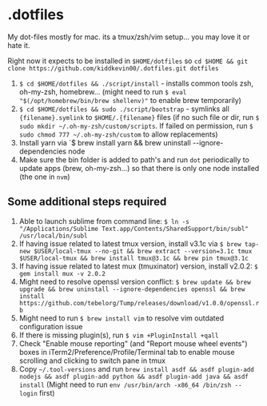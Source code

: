 # .dotfiles
My dot-files mostly for mac. its a tmux/zsh/vim setup... you may love it or hate it.


Right now it expects to be installed in `$HOME/dotfiles` so `cd $HOME && git clone https://github.com/kiddkevin00/.dotfiles.git dotfiles`

1. `$ cd $HOME/dotfiles && ./script/install` - installs common tools zsh, oh-my-zsh, homebrew... (might need to run `$ eval "$(/opt/homebrew/bin/brew shellenv)"` to enable brew temporarily)
2. `$ cd $HOME/dotfiles && sudo ./script/bootstrap` - symlinks all `{filename}.symlink` to `$HOME/.{filename}` files (if no such file or dir, run `$ sudo mkdir ~/.oh-my-zsh/custom/scripts`. If failed on permission, run `$ sudo chmod 777 ~/.oh-my-zsh/custom` to allow replacements)
3. Install yarn via `$ brew install yarn && brew uninstall --ignore-dependencies node
4. Make sure the bin folder is added to path's and run `dot` periodically to update apps (brew, oh-my-zsh...) so that there is only one node installed (the one in `nvm`)

## Some additional steps required
1. Able to launch sublime from command line: `$ ln -s "/Applications/Sublime Text.app/Contents/SharedSupport/bin/subl" /usr/local/bin/subl`
2. If having issue related to latest tmux version, install v3.1c via `$ brew tap-new $USER/local-tmux --no-git && brew extract --version=3.1c tmux $USER/local-tmux && brew install tmux@3.1c && brew pin tmux@3.1c`
3. If having issue related to latest mux (tmuxinator) version, install v2.0.2: `$ gem install mux -v 2.0.2`
4. Might need to resolve openssl version conflict: `$ brew update && brew upgrade && brew uninstall --ignore-dependencies openssl && brew install https://github.com/tebelorg/Tump/releases/download/v1.0.0/openssl.rb`
5. Might need to run `$ brew install vim` to resolve vim outdated configuration issue
6. If there is missing plugin(s), run `$ vim +PluginInstall +qall`
7. Check "Enable mouse reporting" (and "Report mouse wheel events") boxes in iTerm2/Preference/Profile/Terminal tab to enable mouse scrolling and clicking to switch pane in tmux
8. Copy `~/.tool-versions` and run `brew install asdf && asdf plugin-add nodejs && asdf plugin-add python && asdf plugin-add java && asdf install` (Might need to run `env /usr/bin/arch -x86_64 /bin/zsh --login` first)
